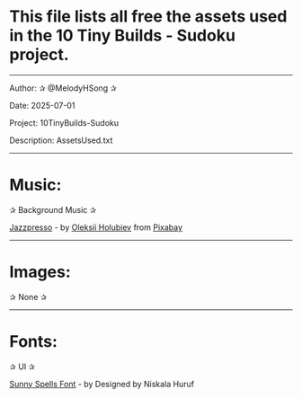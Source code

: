 ﻿# This file lists all free the assets used in the 10 Tiny Builds - Sudoku project.

---

Author: ✰ @MelodyHSong ✰

Date: 2025-07-01

Project: 10TinyBuilds-Sudoku

Description: AssetsUsed.txt

---

# Music:

✰ Background Music ✰

<a href="https://pixabay.com/users/pineapplemusic-38480938/?utm_source=link-attribution&utm_medium=referral&utm_campaign=music&utm_content=232082](https://pixabay.com/music/modern-jazz-jazzpresso-232082/)">Jazzpresso</a> - by <a href="https://pixabay.com/users/pineapplemusic-38480938/?utm_source=link-attribution&utm_medium=referral&utm_campaign=music&utm_content=232082">Oleksii Holubiev</a>  from <a href="https://pixabay.com/music//?utm_source=link-attribution&utm_medium=referral&utm_campaign=music&utm_content=232082">Pixabay</a>

---

# Images:

✰ None ✰

---

# Fonts:

✰ UI ✰

<a href="https://www.fontspace.com/sunny-spells-font-f68393">Sunny Spells Font</a> - by Designed by Niskala Huruf

